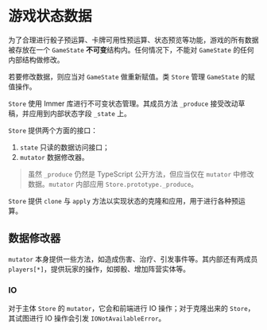 # 游戏状态数据

为了合理进行骰子预运算、卡牌可用性预运算、状态预览等功能，游戏的所有数据被存放在一个 `GameState` **不可变**结构内。任何情况下，不能对 `GameState` 的任何内部结构做修改。

若要修改数据，则应当对 `GameState` 做重新赋值。类 `Store` 管理 `GameState` 的赋值操作。

`Store` 使用 Immer 库进行不可变状态管理。其成员方法 `_produce` 接受改动草稿，并应用到内部状态字段 `_state` 上。

`Store` 提供两个方面的接口：
1. `state` 只读的数据访问接口；
2. `mutator` 数据修改器。

> 虽然 `_produce` 仍然是 TypeScript 公开方法，但应当仅在 `mutator` 中修改数据。`mutator` 内部应用 `Store.prototype._produce`。

`Store` 提供 `clone` 与 `apply` 方法以实现状态的克隆和应用，用于进行各种预运算。

## 数据修改器

`mutator` 本身提供一些方法，如造成伤害、治疗、引发事件等。其内部还有两成员 `players[*]`，提供玩家的操作，如掷骰、增加阵营实体等。

### IO

对于主体 `Store` 的 `mutator`，它会和前端进行 IO 操作；对于克隆出来的 `Store`，其试图进行 IO 操作会引发 `IONotAvailableError`。
